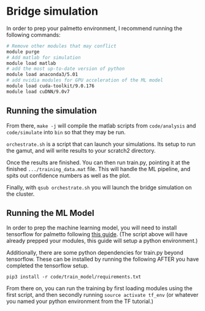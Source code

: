# Bridge simulation

In order to prep your palmetto environment, I recommend
running the following commands:

``` bash
# Remove other modules that may conflict
module purge
# Add matlab for simulation
module load matlab
# add the most up-to-date version of python
module load anaconda3/5.01
# add nvidia modules for GPU acceleration of the ML model
module load cuda-toolkit/9.0.176
module load cuDNN/9.0v7
```

## Running the simulation

From there, `make -j` will compile the matlab scripts from
`code/analysis` and `code/simulate` into `bin` so that they
may be run.

`orchestrate.sh` is a script that can launch your simulations.
Its setup to run the gamut, and will write results to your
scratch2 directory.

Once the results are finished. You can then run train.py, 
pointing it at the finished `.../training_data.mat` file.
This will handle the ML pipeline, and spits out confidence
numbers as well as the plot.

Finally, with `qsub orchestrate.sh` you will launch the bridge
simulation on the cluster.

## Running the ML Model

In order to prep the machine learning model, you will need
to install tensorflow for palmetto following
[this guide](https://www.palmetto.clemson.edu/palmetto/software_tensorflow.html).
(The script above will have already prepped your modules, 
this guide will setup a python environment.)

Additionally, there are some python dependencies for train.py
beyond tensorflow. These can be installed by running the following
AFTER you have completed the tensorflow setup.

```
pip3 install -r code/train_model/requirements.txt
```

From there on, you can run the training by first loading
modules using the first script, and then secondly running
`source activate tf_env` (or whatever you named your python
environment from the TF tutorial.)

